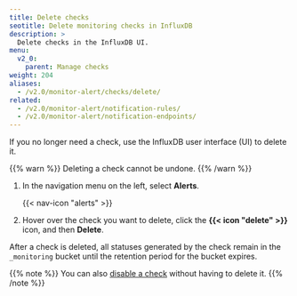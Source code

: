 ```yaml
---
title: Delete checks
seotitle: Delete monitoring checks in InfluxDB
description: >
  Delete checks in the InfluxDB UI.
menu:
  v2_0:
    parent: Manage checks
weight: 204
aliases:
  - /v2.0/monitor-alert/checks/delete/
related:
  - /v2.0/monitor-alert/notification-rules/
  - /v2.0/monitor-alert/notification-endpoints/
---
```


If you no longer need a check, use the InfluxDB user interface (UI) to delete it.

{{% warn %}}
Deleting a check cannot be undone.
{{% /warn %}}

1.  In the navigation menu on the left, select **Alerts**.

    {{< nav-icon "alerts" >}}

2.  Hover over the check you want to delete, click the **{{< icon "delete" >}}**
    icon, and then **Delete**.

After a check is deleted, all statuses generated by the check remain in the `_monitoring`
bucket until the retention period for the bucket expires.

{{% note %}}
You can also [disable a check](/v2.0/monitor-alert/checks/update/#enable-or-disable-a-check)
without having to delete it.
{{% /note %}}
